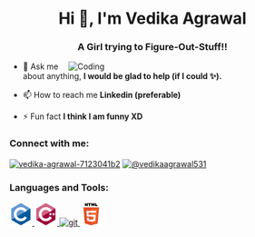 <h1 align="center">Hi 👋, I'm Vedika Agrawal</h1>
<h3 align="center">A Girl trying to Figure-Out-Stuff!!</h3>
<img align="right" alt="Coding" width="400" src="https://cdn.dribbble.com/users/2646423/screenshots/5507196/computer.gif">

- 💬 Ask me about anything, **I would be glad to help (if I could ✨).**

- 📫 How to reach me **Linkedin (preferable)**

- ⚡ Fun fact **I think I am funny XD**

<h3 align="left">Connect with me:</h3>
<p align="left">
<a href="https://linkedin.com/in/vedika-agrawal-7123041b2" target="blank"><img align="center" src="https://raw.githubusercontent.com/rahuldkjain/github-profile-readme-generator/master/src/images/icons/Social/linked-in-alt.svg" alt="vedika-agrawal-7123041b2" height="30" width="40" /></a>
<a href="https://www.hackerrank.com/@vedikaagrawal531" target="blank"><img align="center" src="https://raw.githubusercontent.com/rahuldkjain/github-profile-readme-generator/master/src/images/icons/Social/hackerrank.svg" alt="@vedikaagrawal531" height="30" width="40" /></a>
</p>

<h3 align="left">Languages and Tools:</h3>
<p align="left"> <a href="https://www.cprogramming.com/" target="_blank"> <img src="https://raw.githubusercontent.com/devicons/devicon/master/icons/c/c-original.svg" alt="c" width="40" height="40"/> </a> <a href="https://www.w3schools.com/cpp/" target="_blank"> <img src="https://raw.githubusercontent.com/devicons/devicon/master/icons/cplusplus/cplusplus-original.svg" alt="cplusplus" width="40" height="40"/> </a> <a href="https://git-scm.com/" target="_blank"> <img src="https://www.vectorlogo.zone/logos/git-scm/git-scm-icon.svg" alt="git" width="40" height="40"/> </a> <a href="https://www.w3.org/html/" target="_blank"> <img src="https://raw.githubusercontent.com/devicons/devicon/master/icons/html5/html5-original-wordmark.svg" alt="html5" width="40" height="40"/> </a> </p>
